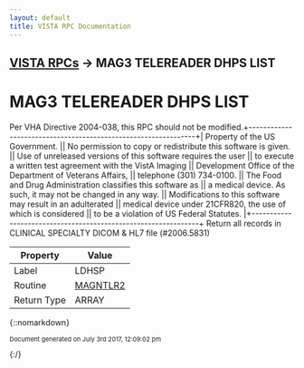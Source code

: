 ```yaml
---
layout: default
title: VISTA RPC Documentation
---
```


## [VISTA RPCs](TableOfContents) &#8594; MAG3 TELEREADER DHPS LIST
# MAG3 TELEREADER DHPS LIST

Per VHA Directive 2004-038, this RPC should not be modified.+---------------------------------------------------------------+| Property of the US Government.                                || No permission to copy or redistribute this software is given. || Use of unreleased versions of this software requires the user || to execute a written test agreement with the VistA Imaging    || Development Office of the Department of Veterans Affairs,     || telephone (301) 734-0100.                                     || The Food and Drug Administration classifies this software as  || a medical device.  As such, it may not be changed in any way. || Modifications to this software may result in an adulterated   || medical device under 21CFR820, the use of which is considered || to be a violation of US Federal Statutes.                     |+---------------------------------------------------------------+  Return all records in CLINICAL SPECIALTY DICOM & HL7 file (#2006.5831)

Property | Value
--- | ---
Label | LDHSP
Routine | [MAGNTLR2](http://code.osehra.org/dox/Routine_MAGNTLR2_source.html)
Return Type | ARRAY




{::nomarkdown} <br/><p style="font-size: 11px">Document generated on July 3rd 2017, 12:09:02 pm</p>{:/}
